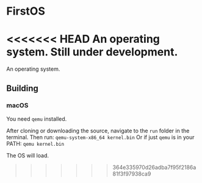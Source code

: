 # FirstOS
<<<<<<< HEAD
An operating system. Still under development.
=======
An operating system.

## Building
### macOS

You need `qemu` installed.

After cloning or downloading the source, navigate to the `run` folder in the terminal.
Then run: `qemu-system-x86_64 kernel.bin`
Or if just `qemu` is in your PATH: `qemu kernel.bin`

The OS will load.
>>>>>>> 364e335970d26adba7f95f2186a81f3f97938ca9
